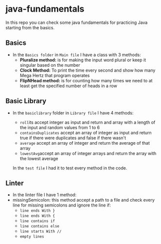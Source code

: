 # java-fundamentals
In this repo you can check some java fundamentals for practicing Java starting from the basics.

## Basics
- In the `Basics folder` in `Main file` I have a class with 3 methods:
  - **Pluralize method:**  is for making the input word plural or keep it singular based on the number
  - **Clock Method:** To print the time every second and show how many Mega Hertz that program operates 
  - **FlipNHead method:** is for counting how many times we need to at least get the specified number of heads in a row

## Basic Library
- In the `basiclibrary` folder in `Library file` I have 4 methods:
    - `roll`its accept integer as input and return and array with a length of the input and random values from 1 to 6
    - `containsDuplicates`  accept an array of integer as input and return true if there were duplicates and false if there wasn't
    - `average` accept an array of integer and return the average of that array
    - `lowestAvg`accept an array of integer arrays and return the array with the lowest average
  
  In the `test file` I had it to test every method in the code.

## Linter
- In the linter file I have 1 method:
- missingSemicolon: this method accept a path to a file and check every line for missing semicolons and ignore the line if:
   - `line ends With }`
   - `line ends With {`
   - `line contains if`
   - `line contains else`
   - `line starts With //`
   - `empty lines`
  
